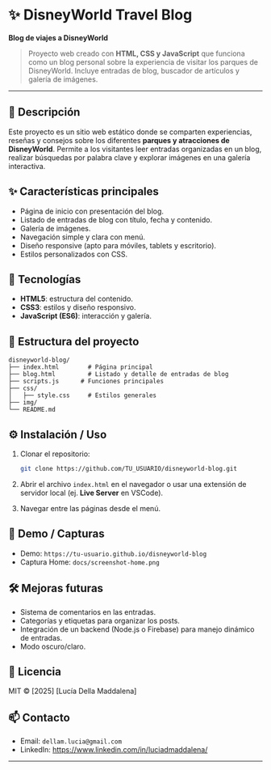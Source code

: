 # ✨ DisneyWorld Travel Blog

**Blog de viajes a DisneyWorld**

> Proyecto web creado con **HTML, CSS y JavaScript** que funciona como un blog personal sobre la experiencia de visitar los parques de DisneyWorld. Incluye entradas de blog, buscador de artículos y galería de imágenes.

---

## 🔖 Descripción

Este proyecto es un sitio web estático donde se comparten experiencias, reseñas y consejos sobre los diferentes **parques y atracciones de DisneyWorld**. Permite a los visitantes leer entradas organizadas en un blog, realizar búsquedas por palabra clave y explorar imágenes en una galería interactiva.

## ✨ Características principales

* Página de inicio con presentación del blog.
* Listado de entradas de blog con título, fecha y contenido.
* Galería de imágenes.
* Navegación simple y clara con menú.
* Diseño responsive (apto para móviles, tablets y escritorio).
* Estilos personalizados con CSS.

## 🧰 Tecnologías

* **HTML5**: estructura del contenido.
* **CSS3**: estilos y diseño responsivo.
* **JavaScript (ES6)**: interacción y galería.

## 📁 Estructura del proyecto

```
disneyworld-blog/
├── index.html        # Página principal
├── blog.html         # Listado y detalle de entradas de blog
├── scripts.js      # Funciones principales
├── css/
│   ├── style.css     # Estilos generales
├── img/
└── README.md
```

## ⚙️ Instalación / Uso

1. Clonar el repositorio:

   ```bash
   git clone https://github.com/TU_USUARIO/disneyworld-blog.git
   ```

2. Abrir el archivo `index.html` en el navegador o usar una extensión de servidor local (ej. **Live Server** en VSCode).

3. Navegar entre las páginas desde el menú.

## 🚀 Demo / Capturas

* Demo: `https://tu-usuario.github.io/disneyworld-blog`
* Captura Home: `docs/screenshot-home.png`


## 🛠️ Mejoras futuras

* Sistema de comentarios en las entradas.
* Categorías y etiquetas para organizar los posts.
* Integración de un backend (Node.js o Firebase) para manejo dinámico de entradas.
* Modo oscuro/claro.

## 📝 Licencia

MIT © \[2025] \[Lucía Della Maddalena]

## 📫 Contacto

* Email: `dellam.lucia@gmail.com`
* LinkedIn: https://www.linkedin.com/in/luciadmaddalena/

---
